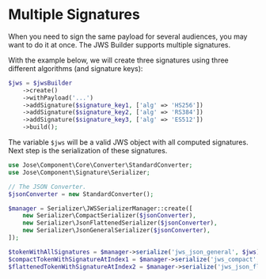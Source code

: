 # Multiple Signatures

When you need to sign the same payload for several audiences, you may want to do it at once. The JWS Builder supports multiple signatures.

With the example below, we will create three signatures using three different algorithms \(and signature keys\):

```php
$jws = $jwsBuilder
    ->create()
    ->withPayload('...')
    ->addSignature($signature_key1, ['alg' => 'HS256'])
    ->addSignature($signature_key2, ['alg' => 'RS384'])
    ->addSignature($signature_key3, ['alg' => 'ES512'])
    ->build();
```

The variable `$jws` will be a valid JWS object with all computed signatures. Next step is the serialization of these signatures.

```php
use Jose\Component\Core\Converter\StandardConverter;
use Jose\Component\Signature\Serializer;

// The JSON Converter.
$jsonConverter = new StandardConverter();

$manager = Serializer\JWSSerializerManager::create([
    new Serializer\CompactSerializer($jsonConverter),
    new Serializer\JsonFlattenedSerializer($jsonConverter),
    new Serializer\JsonGeneralSerializer($jsonConverter),
]);

$tokenWithAllSignatures = $manager->serialize('jws_json_general', $jws);
$compactTokenWithSignatureAtIndex1 = $manager->serialize('jws_compact', $jws, 1);
$flattenedTokenWithSignatureAtIndex2 = $manager->serialize('jws_json_flattened', $jws, 2);
```

